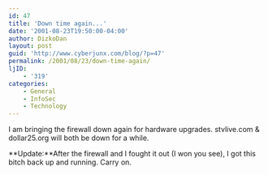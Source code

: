 ```yaml
---
id: 47
title: 'Down time again...'
date: '2001-08-23T19:50:00-04:00'
author: DizkoDan
layout: post
guid: 'http://www.cyberjunx.com/blog/?p=47'
permalink: /2001/08/23/down-time-again/
ljID:
    - '319'
categories:
    - General
    - InfoSec
    - Technology
---
```


I am bringing the firewall down again for hardware upgrades. stvlive.com &amp; dollar25.org will both be down for a while.

**Update:**After the firewall and I fought it out (I won you see), I got this bitch back up and running. Carry on.